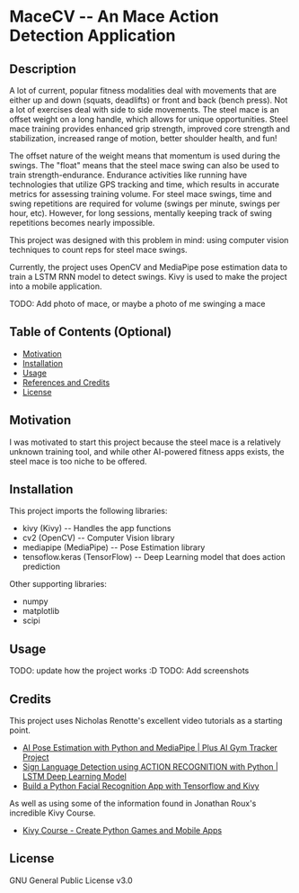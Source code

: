 # MaceCV -- An Mace Action Detection Application

## Description

A lot of current, popular fitness modalities deal with movements that are either up and down (squats, deadlifts) or front and back (bench press). Not a lot of exercises deal with side to side movements. The steel mace is an offset weight on a long handle, which allows for unique opportunities. Steel mace training provides enhanced grip strength, improved core strength and stabilization, increased range of motion, better shoulder health, and fun!

The offset nature of the weight means that momentum is used during the swings. The "float" means that the steel mace swing can also be used to train strength-endurance. Endurance activities like running have technologies that utilize GPS tracking and time, which results in accurate metrics for assessing training volume. For steel mace swings, time and swing repetitions are required for volume (swings per minute, swings per hour, etc). However, for long sessions, mentally keeping track of swing repetitions becomes nearly impossible.

This project was designed with this problem in mind: using computer vision techniques to count reps for steel mace swings.

Currently, the project uses OpenCV and MediaPipe pose estimation data to train a LSTM RNN model to detect swings. Kivy is used to make the project into a mobile application.

TODO: Add photo of mace, or maybe a photo of me swinging a mace

## Table of Contents (Optional)
- [Motivation](#motivation)
- [Installation](#installation)
- [Usage](#usage)
- [References and Credits](#credits)
- [License](#license)

## Motivation

I was motivated to start this project because the steel mace is a relatively unknown training tool, and while other AI-powered fitness apps exists, the steel mace is too niche to be offered.

## Installation

This project imports the following libraries:
- kivy (Kivy) -- Handles the app functions
- cv2 (OpenCV) -- Computer Vision library
- mediapipe (MediaPipe) -- Pose Estimation library
- tensoflow.keras (TensorFlow) -- Deep Learning model that does action prediction

Other supporting libraries:
- numpy
- matplotlib
- scipi


## Usage

TODO: update how the project works :D
TODO: Add screenshots

## Credits

This project uses Nicholas Renotte's excellent video tutorials as a starting point.

- [AI Pose Estimation with Python and MediaPipe | Plus AI Gym Tracker Project](https://youtu.be/06TE_U21FK4?si=fEvcyFsy5oCH_1Bi)
- [Sign Language Detection using ACTION RECOGNITION with Python | LSTM Deep Learning Model](https://youtu.be/doDUihpj6ro?si=OIXOzqfqkaC-Qj7d)
- [Build a Python Facial Recognition App with Tensorflow and Kivy](https://youtu.be/LKispFFQ5GU?si=gScmrokA6cYNjZH7)

As well as using some of the information found in Jonathan Roux's incredible Kivy Course.

- [Kivy Course - Create Python Games and Mobile Apps](https://youtu.be/l8Imtec4ReQ?si=6Tymt6xFJMLYl5gT)

## License

GNU General Public License v3.0